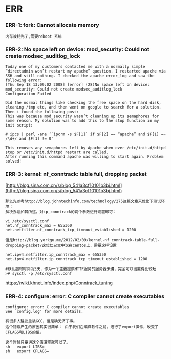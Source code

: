 
# ERR 
### ERR-1: fork: Cannot allocate memory
    内存被耗光了,需要reboot 系统


### ERR-2: No space left on device: mod_security: Could not create modsec_auditlog_lock
    Today one of my customers contacted me with a normally simple “directadmin won’t restart my apache” question. I restarted apache via SSH and still nothing. I checked the apache error_log and saw the following error:
    [Thu Sep 18 13:09:02 2008] [error] (28)No space left on device: mod_security: Could not create modsec_auditlog_lock
    Configuration Failed

    Did the normal things like checking the free space on the hard disk, cleaning /tmp etc, and then went on google to search for a solution. Then i found the following post:
    This was because mod_security wasn’t cleaning up its semaphores for some reason. My solution was to add this to the stop function in my init script:

    # ipcs | perl -ane ‘`ipcrm -s $F[1]` if $F[2] == “apache” and $F[1] =~ /\d+/ and $F[1] != 0′  

    This removes any semaphores left by Apache when ever /etc/init.d/httpd stop or /etc/init.d/httpd restart are called.
    After running this command apache was willing to start again. Problem solved!


### ERR-3: kernel: nf_conntrack: table full, dropping packet
[http://blog.sina.com.cn/s/blog_541a3cf10101b3bj.html](http://blog.sina.com.cn/s/blog_541a3cf10101b3bj.html)

    那么先参考http://blog.johntechinfo.com/technology/275这篇文章来优化下测试环境：
    解决办法如其所述，对ip_conntrack的两个参数进行设置即可：

    vi /etc/sysctl.conf
    net.nf_conntrack_max = 655360
    net.netfilter.nf_conntrack_tcp_timeout_established = 1200

    但是http://blog.yorkgu.me/2012/02/09/kernel-nf_conntrack-table-full-dropping-packet/这位仁兄文中说在centos上，需要这样设置

    net.ipv4.netfilter.ip_conntrack_max = 655350
    net.ipv4.netfilter.ip_conntrack_tcp_timeout_established = 1200

    #默认超时时间为5天，作为一个主要提供HTTP服务的服务器来讲，完全可以设置得比较短
    ># sysctl -p /etc/sysctl.conf

https://wiki.khnet.info/index.php/Conntrack_tuning

### ERR-4: configure: error: C compiler cannot create executables
    configure: error: C compiler cannot create executables
    See `config.log' for more details.

    有很多人建议重装GCC，但是确无济于事。
    这个错误产生的原因其实很简单： 由于我们在编译软件之前，进行了export操作，改变了CFLAGS和LIBS的值。

    这个时候只要讲这个值清空就可以了。
    sh   export LIBS=
    sh   export CFLAGS=
